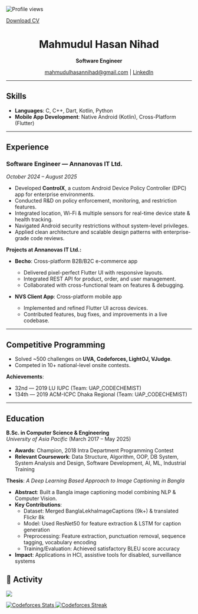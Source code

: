 ![Profile views](https://komarev.com/ghpvc/?username=mahmudulhn&color=blue)

[Download CV](./assets/mahmudul_hasan_nihad_cv.pdf)

<div align="center">

# Mahmudul Hasan Nihad

**Software Engineer**

[mahmudulhasannihad@gmail.com](mailto:mahmudulhasannihad@gmail.com) | [LinkedIn](https://linkedin.com/in/mahmudulhasannihad)

</div>

---

## Skills
- **Languages**: C, C++, Dart, Kotlin, Python  
- **Mobile App Development**: Native Android (Kotlin), Cross-Platform (Flutter)

---

## Experience

### Software Engineer — Annanovas IT Ltd.  
_October 2024 – August 2025_

- Developed **ControlX**, a custom Android Device Policy Controller (DPC) app for enterprise environments.  
- Conducted R&D on policy enforcement, monitoring, and restriction features.  
- Integrated location, Wi-Fi & multiple sensors for real-time device state & health tracking.  
- Navigated Android security restrictions without system-level privileges.  
- Applied clean architecture and scalable design patterns with enterprise-grade code reviews.  

**Projects at Annanovas IT Ltd.:**  
- **Becho**: Cross-platform B2B/B2C e-commerce app  
  - Delivered pixel-perfect Flutter UI with responsive layouts.  
  - Integrated REST API for product, order, and user management.  
  - Collaborated with cross-functional team on features & debugging.  

- **NVS Client App**: Cross-platform mobile app  
  - Implemented and refined Flutter UI across devices.  
  - Contributed features, bug fixes, and improvements in a live codebase.  

---

## Competitive Programming
- Solved ~500 challenges on **UVA, Codeforces, LightOJ, VJudge**.  
- Competed in 10+ national-level onsite contests.  

**Achievements**:  
- 32nd — 2019 LU IUPC (Team: UAP_CODECHEMIST)  
- 134th — 2019 ACM-ICPC Dhaka Regional (Team: UAP_CODECHEMIST)  

---

## Education
**B.Sc. in Computer Science & Engineering**  
_University of Asia Pacific_ (March 2017 – May 2025)  

- **Awards**: Champion, 2018 Intra Department Programming Contest  
- **Relevant Coursework**: Data Structure, Algorithm, OOP, DB System, System Analysis and Design, Software Development, AI, ML, Industrial Training  

**Thesis**: *A Deep Learning Based Approach to Image Captioning in Bangla*  
- **Abstract**: Built a Bangla image captioning model combining NLP & Computer Vision.  
- **Key Contributions**:  
  - Dataset: Merged BanglaLekhaImageCaptions (9k+) & translated Flickr 8k  
  - Model: Used ResNet50 for feature extraction & LSTM for caption generation  
  - Preprocessing: Feature extraction, punctuation removal, sequence tagging, vocabulary encoding  
  - Training/Evaluation: Achieved satisfactory BLEU score accuracy  
- **Impact**: Applications in HCI, assistive tools for disabled, surveillance systems

<div>
 <!-- align="center" -->
 

## 🧠  Activity

![](https://leetcard.jacoblin.cool/nihad_?ext=heatmap)

<a href="https://codeforces.com/profile/nihad">
  <img src="https://codeforces-readme-stats.vercel.app/api/card?username=nihad&theme=dark&force_username=true&border_color=404040&title_color=58a6ff&show_icons=true" alt="Codeforces Stats" />
</a>

<a href="https://codeforces.com/profile/nihad">
    <img src="https://cf.leed.at/?handle=nihad" alt="Codeforces Streak" />
  </a>

</div> 

